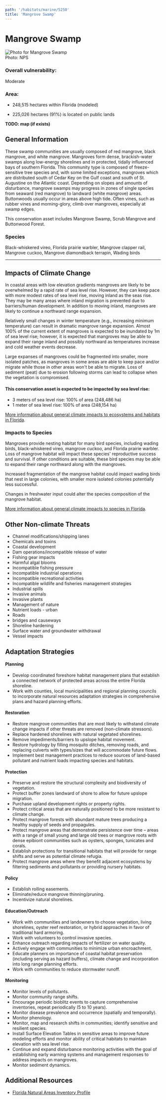 ```yaml
---
path: '/habitats/marine/5250'
title: 'Mangrove Swamp'
---
```


# Mangrove Swamp

<div id="TopSection">

<div class="header-photo"><img src="5250.jpg" alt="Photo for Mangrove Swamp"/>
<figcaption>Photo: NPS</figcaption></div>

<div>

### Overall vulnerability:

<div class="vulnerability vulnerability-moderate">Moderate</div>

### Area:

-   248,515 hectares within Florida (modeled)

-   225,026 hectares (91%) is located on public lands



</div>
</div>

**TODO: map (if exists)**

## General Information

These swamp communities are usually composed of red mangrove, black mangrove, and white mangrove. Mangroves form dense, brackish-water swamps along low-energy shorelines and in protected, tidally influenced bays of southern Florida. This community type is composed of freeze-sensitive tree species and, with some limited exceptions, mangroves which are distributed south of Cedar Key on the Gulf coast and south of St. Augustine on the Atlantic coast. Depending on slopes and amounts of disturbance, mangrove swamps may progress in zones of single species from seaward (red mangrove) to landward (white mangrove) areas. Buttonwoods usually occur in areas above high tide. Often vines, such as rubber vines and morning-glory, climb over mangroves, especially at swamp edges.

This conservation asset includes Mangrove Swamp, Scrub Mangrove and Buttonwood Forest.



### Species

Black-whiskered vireo, Florida prairie warbler,  Mangrove clapper rail, Mangrove cuckoo, Mangrove diamondback terrapin, Wading birds

<hr />

## Impacts of Climate Change

In coastal areas with low elevation gradients mangroves are likely to be overwhelmed by a rapid rate of sea level rise.  However, they can keep pace with more modest rates of sea level rise, moving inland as the seas rise.  They may be many areas where inland migration is prevented due to barriers/human development.  In addition to moving inland, mangroves are likely to continue a northward range expansion.  

Relatively small changes in winter temperature (e.g., increasing minimum temperature) can result in dramatic mangrove range expansion.   Almost 100% of the current extent of mangroves is expected to be inundated by 1m of sea level rise; however, it is expected that mangroves may be able to expand their range inland and possibly northward as temperatures increase and cold weather events decrease. 

Large expanses of mangroves could be fragmented into smaller, more isolated patches, as mangroves in some areas are able to keep pace and/or migrate while those in other areas won't be able to migrate.  Loss of sediment (peat) due to erosion following storms can lead to collapse when the vegetation is compromised.


#### This conservation asset is expected to be impacted by sea level rise:

- 3 meters of sea level rise: 100% of area (248,486 ha)
- 1 meter of sea level rise: 100% of area (248,154 ha)
    

[More information about general climate impacts to ecosystems and habitats in Florida](/impacts/habitats).

### Impacts to Species

Mangroves provide nesting habitat for many bird species, including wading birds, black-whiskered vireo, mangrove cuckoo, and Florida prairie warbler.  Loss of mangrove habitat will impact these species' reproductive success and survival.   If other conditions are suitable, these bird species may be able to expand their range northward along with the mangroves.  

Increased fragmentation of the mangrove habitat could impact wading birds that nest in large colonies, with smaller more isolated colonies potentially less successful.  

Changes in freshwater input could alter the species composition of the mangrove habitat.

[More information about general climate impacts to species in Florida](/impacts/species).

## Other Non-climate Threats

-	Channel modifications/shipping lanes
-	Chemicals and toxins
-	Coastal development
-	Dam operations/incompatible release of water
-	Fishing gear impacts
-	Harmful algal blooms
-	Incompatible fishing pressure
-	Incompatible industrial operations
-	Incompatible recreational activities
-	Incompatible wildlife and fisheries management strategies
-	Industrial spills
-	Invasive animals
-	Invasive plants
-	Management of nature
-	Nutrient loads - urban
-	Roads
-	bridges and causeways
-	Shoreline hardening
-	Surface water and groundwater withdrawal
-	Vessel impacts


## Adaptation Strategies

#### Planning

- Develop coordinated foreshore habitat management plans that establish a connected network of protected areas across the entire Florida shoreline.
- Work with counties, local municipalities and regional planning councils to incorporate natural resources adaptation strategies in comprehensive plans and hazard planning efforts.


#### Restoration

- Restore mangrove communities that are most likely to withstand climate change impacts if other threats are removed (non-climate stressors).
- Replace hardened shorelines with natural vegetated shorelines.
- Remove impediments/barriers to upslope habitat movement.
- Restore hydrology by filling mosquito ditches, removing roads, and replacing culverts with types/sizes that will accommodate future flows.
- Implement best management practices to reduce sources of land-based pollutant and nutrient loads impacting species and habitats.


#### Protection

- Preserve and restore the structural complexity and biodiversity of vegetation.
- Protect buffer zones landward of shore to allow for future upslope migration.
- Purchase upland development rights or property rights.
- Protect critical areas that are naturally positioned to be more resistant to climate change.
- Protect mangrove forests with abundant mature trees producing a healthy supply of seeds and propagules.
- Protect mangrove areas that demonstrate persistence over time – areas with a range of small young and large old trees or mangrove roots with dense epibiont communities such as oysters, sponges, tunicates and corals.
- Establish protections for transitional habitats that will provide for range shifts and serve as potential climate refugia.
- Protect mangrove areas where they benefit adjacent ecosystems by filtering sediments and pollutants or providing nursery habitats.


#### Policy

- Establish rolling easements.
- Eliminate/reduce mangrove thinning/pruning.
- Incentivize natural shorelines.


#### Education/Outreach

- Work with communities and landowners to choose vegetation, living shorelines, oyster reef restoration, or hybrid approaches in favor of traditional hard armoring.
- Work with volunteers to control invasive species.
- Enhance outreach regarding impacts of fertilizer on water quality.
- Actively engage with communities to minimize urban encroachment.
- Educate planners on importance of coastal habitat preservation (including serving as hazard buffers), climate change and incorporation into long range planning efforts.
- Work with communities to reduce stormwater runoff.


#### Monitoring

- Monitor levels of pollutants.
- Monitor community range shifts.
- Encourage periodic bioblitz events to capture comprehensive inventories, repeat periodically (5 to 10 years).
- Monitor disease prevalence and occurrence (spatially and temporally).
- Monitor phenology.
- Monitor, map  and research shifts in communities; identify sensitive and resilient species.
- Install Surface Elevation Tables in sensitive areas to improve future modeling efforts and monitor ability of critical habitats to maintain elevation with sea level rise.
- Continue and expand disturbance monitoring activities with the goal of establishing early warning systems and management responses to address impacts on mangroves.
- Monitor sediment dynamics.




## Additional Resources

 - [Florida Natural Areas Inventory Profile](http://www.fnai.org/PDF/NC/Mangrove_Swamp_Final_2010.pdf)

